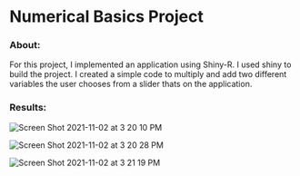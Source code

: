 # Numerical Basics Project
### About: 

For this project, I implemented an application using Shiny-R. I used shiny to build the project. I created a simple code to multiply and add two different variables the user chooses from a slider thats on the application.

### Results:

![Screen Shot 2021-11-02 at 3 20 10 PM](https://user-images.githubusercontent.com/89553126/139946316-10a285af-3ab5-4487-849b-1b445f25b9fe.png)

![Screen Shot 2021-11-02 at 3 20 28 PM](https://user-images.githubusercontent.com/89553126/139946324-6bcd553c-4568-48bb-9bca-580610c28f00.png)

![Screen Shot 2021-11-02 at 3 21 19 PM](https://user-images.githubusercontent.com/89553126/139946342-cee4eb71-954d-4f81-b473-92253492cdad.png)
